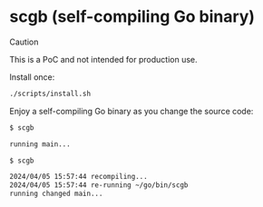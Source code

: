 # scgb (self-compiling Go binary)

> [!CAUTION]
> This is a PoC and not intended for production use.

Install once:

```sh
./scripts/install.sh
```

Enjoy a self-compiling Go binary as you change the source code:

```sh
$ scgb

running main...

$ scgb

2024/04/05 15:57:44 recompiling...
2024/04/05 15:57:44 re-running ~/go/bin/scgb
running changed main...
```
